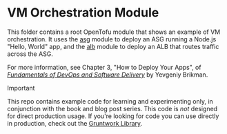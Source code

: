 # VM Orchestration Module

This folder contains a root OpenTofu module that shows an example of VM orchestration. It uses the 
[asg](../../modules/asg) module to deploy an ASG running a Node.js "Hello, World" app, and the [alb](../../modules/alb) 
module to deploy an ALB that routes traffic across the ASG.

For more information, see Chapter 3, "How to Deploy Your Apps", of
[_Fundamentals of DevOps and Software Delivery_](https://www.fundamentals-of-devops.com) by Yevgeniy Brikman.

> [!IMPORTANT]  
> This repo contains example code for learning and experimenting only, in conjunction with the book and blog post
> series. This code is _not_ designed for direct production usage. If you're looking for code you can use directly in
> production, check out the [Gruntwork Library](https://www.gruntwork.io/products/library).
